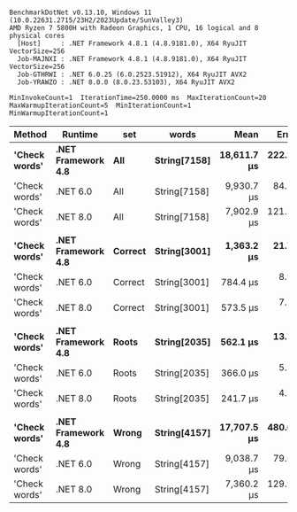 ```

BenchmarkDotNet v0.13.10, Windows 11 (10.0.22631.2715/23H2/2023Update/SunValley3)
AMD Ryzen 7 5800H with Radeon Graphics, 1 CPU, 16 logical and 8 physical cores
  [Host]     : .NET Framework 4.8.1 (4.8.9181.0), X64 RyuJIT VectorSize=256
  Job-MAJNXI : .NET Framework 4.8.1 (4.8.9181.0), X64 RyuJIT VectorSize=256
  Job-GTHRWI : .NET 6.0.25 (6.0.2523.51912), X64 RyuJIT AVX2
  Job-YRAWZO : .NET 8.0.0 (8.0.23.53103), X64 RyuJIT AVX2

MinInvokeCount=1  IterationTime=250.0000 ms  MaxIterationCount=20  
MaxWarmupIterationCount=5  MinIterationCount=1  MinWarmupIterationCount=1  

```
| Method        | Runtime            | set     | words        | Mean        | Error     | StdDev    | Min         | Max         | Median      | Ratio | RatioSD |
|-------------- |------------------- |-------- |------------- |------------:|----------:|----------:|------------:|------------:|------------:|------:|--------:|
| **&#39;Check words&#39;** | **.NET Framework 4.8** | **All**     | **String[7158]** | **18,611.7 μs** | **222.26 μs** |  **12.18 μs** | **18,597.8 μs** | **18,620.4 μs** | **18,616.8 μs** |  **1.87** |    **0.00** |
| &#39;Check words&#39; | .NET 6.0           | All     | String[7158] |  9,930.7 μs |  84.23 μs |  13.03 μs |  9,912.3 μs |  9,943.1 μs |  9,933.8 μs |  1.00 |    0.00 |
| &#39;Check words&#39; | .NET 8.0           | All     | String[7158] |  7,902.9 μs | 121.80 μs |  43.44 μs |  7,869.7 μs |  7,987.4 μs |  7,889.1 μs |  0.80 |    0.01 |
|               |                    |         |              |             |           |           |             |             |             |       |         |
| **&#39;Check words&#39;** | **.NET Framework 4.8** | **Correct** | **String[3001]** |  **1,363.2 μs** |  **21.76 μs** |   **1.19 μs** |  **1,362.3 μs** |  **1,364.5 μs** |  **1,362.7 μs** |  **1.74** |    **0.00** |
| &#39;Check words&#39; | .NET 6.0           | Correct | String[3001] |    784.4 μs |   8.98 μs |   0.49 μs |    783.9 μs |    784.8 μs |    784.6 μs |  1.00 |    0.00 |
| &#39;Check words&#39; | .NET 8.0           | Correct | String[3001] |    573.5 μs |   7.50 μs |   4.47 μs |    567.4 μs |    581.3 μs |    572.8 μs |  0.74 |    0.01 |
|               |                    |         |              |             |           |           |             |             |             |       |         |
| **&#39;Check words&#39;** | **.NET Framework 4.8** | **Roots**   | **String[2035]** |    **562.1 μs** |  **13.73 μs** |  **15.26 μs** |    **551.9 μs** |    **592.0 μs** |    **553.8 μs** |  **1.59** |    **0.04** |
| &#39;Check words&#39; | .NET 6.0           | Roots   | String[2035] |    366.0 μs |   5.29 μs |   1.37 μs |    363.9 μs |    367.2 μs |    366.3 μs |  1.00 |    0.00 |
| &#39;Check words&#39; | .NET 8.0           | Roots   | String[2035] |    241.7 μs |   4.35 μs |   0.67 μs |    241.1 μs |    242.6 μs |    241.6 μs |  0.66 |    0.00 |
|               |                    |         |              |             |           |           |             |             |             |       |         |
| **&#39;Check words&#39;** | **.NET Framework 4.8** | **Wrong**   | **String[4157]** | **17,707.5 μs** | **480.63 μs** | **553.49 μs** | **16,743.1 μs** | **18,581.6 μs** | **17,843.7 μs** |  **1.98** |    **0.03** |
| &#39;Check words&#39; | .NET 6.0           | Wrong   | String[4157] |  9,038.7 μs |  79.60 μs |  35.34 μs |  8,985.4 μs |  9,091.9 μs |  9,042.3 μs |  1.00 |    0.00 |
| &#39;Check words&#39; | .NET 8.0           | Wrong   | String[4157] |  7,360.2 μs | 129.96 μs |  93.97 μs |  7,218.5 μs |  7,479.9 μs |  7,372.6 μs |  0.81 |    0.01 |
